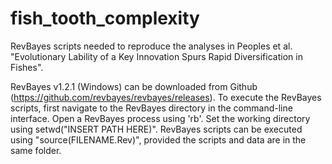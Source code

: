 # fish_tooth_complexity

RevBayes scripts needed to reproduce the analyses in Peoples et al. "Evolutionary Lability of a Key Innovation Spurs Rapid Diversification in Fishes".

RevBayes v1.2.1 (Windows) can be downloaded from Github (https://github.com/revbayes/revbayes/releases). 
To execute the RevBayes scripts, first navigate to the RevBayes directory in the command-line interface. Open a RevBayes process using 'rb'. Set the working directory using setwd("INSERT PATH HERE)". RevBayes scripts can be executed using "source(FILENAME.Rev)", provided the scripts and data are in the same folder.
